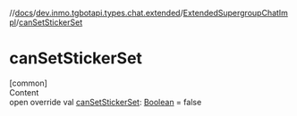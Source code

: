 //[docs](../../../index.md)/[dev.inmo.tgbotapi.types.chat.extended](../index.md)/[ExtendedSupergroupChatImpl](index.md)/[canSetStickerSet](can-set-sticker-set.md)



# canSetStickerSet  
[common]  
Content  
open override val [canSetStickerSet](can-set-sticker-set.md): [Boolean](https://kotlinlang.org/api/latest/jvm/stdlib/kotlin/-boolean/index.html) = false  



